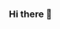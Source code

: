 <div align="center">
  <h3> Hi there 👋</h3>
  </br>
  
<!-- ![Medha's GitHub stats](https://github-readme-stats.vercel.app/api?username=medhatiwari&count_private=true&show_icons=true&theme=dracula&&hide_border=true&include_all_commits=true)


[![Top Langs](https://github-readme-stats.vercel.app/api/top-langs/?username=medhatiwari&layout=compact&count_private=true&show_icons=true&theme=dracula&&hide_border=true)](https://github.com/medhatiwari/github-readme-stats)

![](https://komarev.com/ghpvc/?username=medhatiwari&color=dd6387&style=plastic) -->


</div>

<!--
**medhatiwari/medhatiwari** is a ✨ _special_ ✨ repository because its `README.md` (this file) appears on your GitHub profile.

Here are some ideas to get you started:


- 🔭 I’m currently working on ...
- 🌱 I’m currently learning ...
- 👯 I’m looking to collaborate on ...
- 🤔 I’m looking for help with ...
- 💬 Ask me about ...
- 📫 How to reach me: ...
- 😄 Pronouns: ...
- ⚡ Fun fact: ...
-->
